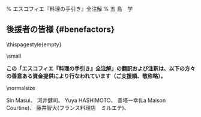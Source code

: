 % エスコフィエ『料理の手引き』全注解
% 五 島　学



## 後援者の皆様 {#benefactors}

\thispagestyle{empty}


\small 

**この「エスコフィエ『料理の手引き』全注解」の翻訳および注釈は、以下の方々の善意ある資金提供により行なわれています（ご支援順、敬称略）。**

\normalsize

Sin Masui、[](20180524-23h,2x,novelsoundsmail@gmail.com)
河井健司、[](20180525-0h14,10x,kwibeng@gmail.com)
Yuya HASHIMOTO、[](20180525-1h40,2x,hashimo0910@gmail.com)
善塔一幸(La Maison Courtine)、[](20180525-8h56,10x,kazuyukizento120@docomo.ne.jp)
藤井智大(フランス料理店　ミルエテ)、[](20180525-10h07,1x,apple19761019@yahoo.co.jp)
